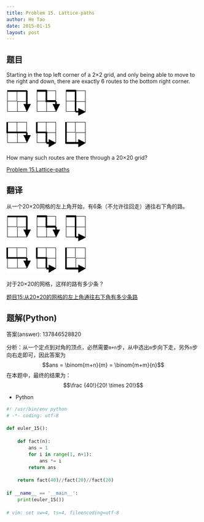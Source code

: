 ```yaml
---
title: Problem 15. Lattice-paths
author: He Tao
date: 2015-01-15
layout: post
---
```


## 题目
Starting in the top left corner of a 2×2 grid, and only being able to move to the right and down, there are exactly 6 routes to the bottom right corner.

![Problem 15](../images/p015-1.png)

How many such routes are there through a 20×20 grid?
<!--more-->

[Problem 15.Lattice-paths](https://projecteuler.net/problem=15 "Problem 15")

## 翻译
从一个20×20网格的左上角开始，有6条（不允许往回走）通往右下角的路。

![题目15](../images/p015-1.png)

对于20×20的网格，这样的路有多少条？

[题目15:从20*20的网格的左上角通往右下角有多少条路](http://pe.spiritzhang.com/index.php/2011-05-11-09-44-54/16-152020 "题目15")

## 题解(Python)

答案(answer): 137846528820

分析：从一个定点到对角的顶点，必然需要`m+n`步，从中选出`m`步向下走，另外`n`步向右走即可，因此答案为$$ans = \binom{m+n}{m} = \binom{m+m}{n}$$ 在本题中，最终的结果为：$$\frac {40!}{20! \times 20!}$$

+ Python

```python
#! /usr/bin/env python
# -*- coding: utf-8

def euler_15():

    def fact(n):
        ans = 1
        for i in range(1, n+1):
            ans *= i
        return ans

    return fact(40)//fact(20)//fact(20)

if __name__ == '__main__':
    print(euler_15())

# vim: set sw=4, ts=4, fileencoding=utf-8
```
